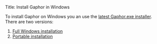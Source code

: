 Title: Install Gaphor in Windows

To install Gaphor on Windows you an use the [latest Gaphor.exe installer](https://github.com/gaphor/gaphor/releases).
There are two versions:

1. [Full Windows installation](https://github.com/gaphor/gaphor/releases/download/1.2.0/gaphor-1.2.0-installer.exe)
2. [Portable installation](https://github.com/gaphor/gaphor/releases/download/1.2.0/gaphor-1.2.0-portable.exe)
